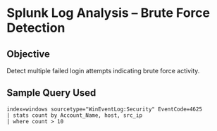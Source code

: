 # Splunk Log Analysis – Brute Force Detection

## Objective
Detect multiple failed login attempts indicating brute force activity.

## Sample Query Used
```spl
index=windows sourcetype="WinEventLog:Security" EventCode=4625
| stats count by Account_Name, host, src_ip
| where count > 10
